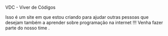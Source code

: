 VDC - Viver de Códigos 

Isso é um site em que estou criando para ajudar outras pessoas que desejam também a aprender sobre programação na internet !!! Venha fazer parte do nosso time . 
